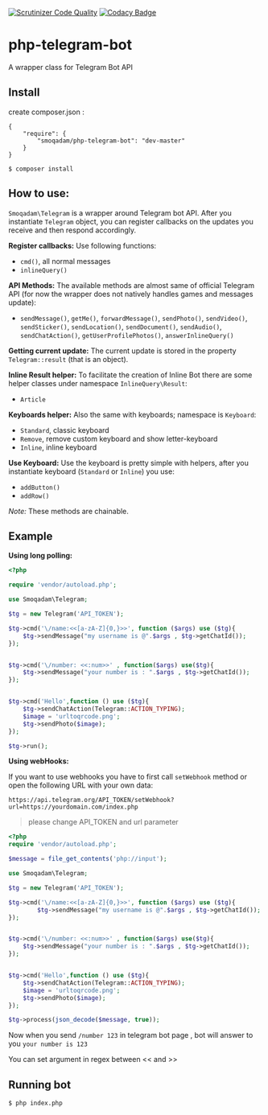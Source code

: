 [![Scrutinizer Code Quality](https://scrutinizer-ci.com/g/smoqadam/php-telegram-bot/badges/quality-score.png?b=master)](https://scrutinizer-ci.com/g/smoqadam/php-telegram-bot/?branch=master)
[![Codacy Badge](https://www.codacy.com/project/badge/7008dc0d211c4bba95e5b31537702050)](https://www.codacy.com/app/phpro-ir/php-telegram-bot)
# php-telegram-bot
A wrapper class for Telegram Bot API

## Install
create composer.json :
```
{
    "require": {
        "smoqadam/php-telegram-bot": "dev-master"
    }
}
```

`$ composer install`

## How to use:
`Smoqadam\Telegram` is a wrapper around Telegram bot API. After you instantiate `Telegram` object, you can register callbacks on the updates you receive and then respond accordingly.

**Register callbacks:** Use following functions:
-  `cmd()`, all normal messages
-  `inlineQuery()`


**API Methods:**
The available methods are almost same of official Telegram API (for now the wrapper does not natively handles games and messages update):
-   `sendMessage()`, `getMe()`, `forwardMessage()`, `sendPhoto()`, `sendVideo()`, `sendSticker()`, `sendLocation()`, `sendDocument()`, `sendAudio()`, `sendChatAction()`, `getUserProfilePhotos()`, `answerInlineQuery()`

**Getting current update:**
The current update is stored in the property `Telegram::result` (that is an object).

**Inline Result helper:**
To facilitate the creation of Inline Bot there are some helper classes under namespace `InlineQuery\Result`:
-   `Article`

**Keyboards helper:**
Also the same with keyboards; namespace is `Keyboard`:
-   `Standard`, classic keyboard
-   `Remove`, remove custom keyboard and show letter-keyboard
-   `Inline`, inline keyboard

**Use Keyboard:**
Use the keyboard is pretty simple with helpers, after you instantiate keyboard (`Standard` or `Inline`) you use:
-  `addButton()`
-  `addRow()`

_Note:_ These methods are chainable.

## Example
**Using long polling:**
```php
<?php

require 'vendor/autoload.php';

use Smoqadam\Telegram;

$tg = new Telegram('API_TOKEN');

$tg->cmd('\/name:<<[a-zA-Z]{0,}>>', function ($args) use ($tg){
	$tg->sendMessage("my username is @".$args , $tg->getChatId());
});


$tg->cmd('\/number: <<:num>>' , function($args) use($tg){
	$tg->sendMessage("your number is : ".$args , $tg->getChatId());
});


$tg->cmd('Hello',function () use ($tg){
	$tg->sendChatAction(Telegram::ACTION_TYPING);
	$image = 'urltoqrcode.png';
	$tg->sendPhoto($image);
});

$tg->run();

```


**Using webHooks:**

If you want to use webhooks you have to first call `setWebhook` method or open the following URL with your own data:

`https://api.telegram.org/API_TOKEN/setWebhook?url=https://yourdomain.com/index.php`
>please change API_TOKEN and url parameter

```php
<?php
require 'vendor/autoload.php';

$message = file_get_contents('php://input');

use Smoqadam\Telegram;

$tg = new Telegram('API_TOKEN');

$tg->cmd('\/name:<<[a-zA-Z]{0,}>>', function ($args) use ($tg){
		$tg->sendMessage("my username is @".$args , $tg->getChatId());
});


$tg->cmd('\/number: <<:num>>' , function($args) use($tg){
	$tg->sendMessage("your number is : ".$args , $tg->getChatId());
});


$tg->cmd('Hello',function () use ($tg){
	$tg->sendChatAction(Telegram::ACTION_TYPING);
	$image = 'urltoqrcode.png';
	$tg->sendPhoto($image);
});

$tg->process(json_decode($message, true));

```
Now when you send `/number 123` in telegram bot page , bot will answer to you `your number is 123`

You can set argument in regex between << and >>

## Running bot
`$ php index.php`
